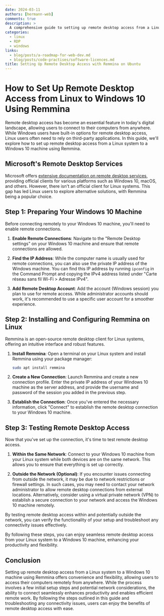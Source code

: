 ```yaml
---
date: 2024-03-11
authors: [hermann-web]
comments: true
description: >
  A comprehensive guide to setting up remote desktop access from a Linux system to a Windows 10 machine using Remmina.
categories:
  - linux
  - RDP
  - windows
links:
  - blog/posts/a-roadmap-for-web-dev.md
  - blog/posts/code-practises/software-licences.md
title: Setting Up Remote Desktop Access with Remmina on Ubuntu
---
```


# How to Set Up Remote Desktop Access from Linux to Windows 10 Using Remmina

Remote desktop access has become an essential feature in today's digital landscape, allowing users to connect to their computers from anywhere. While Windows users have built-in options for remote desktop access, Linux users often need to rely on third-party applications. In this guide, we'll explore how to set up remote desktop access from a Linux system to a Windows 10 machine using Remmina.

<!-- more -->

## Microsoft's Remote Desktop Services

Microsoft offers [extensive documentation on remote desktop services](https://learn.microsoft.com/en-us/windows-server/remote/remote-desktop-services/clients/remote-desktop-clients), providing official clients for various platforms such as Windows 10, macOS, and others. However, there isn't an official client for Linux systems. This gap has led Linux users to explore alternative solutions, with Remmina being a popular choice.

## Step 1: Preparing Your Windows 10 Machine

Before connecting remotely to your Windows 10 machine, you'll need to enable remote connections.

1. **Enable Remote Connections**: Navigate to the "Remote Desktop settings" on your Windows 10 machine and ensure that remote connections are allowed.

2. **Find the IP Address**: While the computer name is usually used for remote connections, you can also use the private IP address of the Windows machine. You can find this IP address by running `ipconfig` in the Command Prompt and copying the IPv4 address listed under "Carte réseau sans fil Wi-Fi > Adresse IPv4".

3. **Add Remote Desktop Account**: Add the account (Windows session) you plan to use for remote access. While administrator accounts should work, it's recommended to use a specific user account for a smoother experience.

## Step 2: Installing and Configuring Remmina on Linux

Remmina is an open-source remote desktop client for Linux systems, offering an intuitive interface and robust features.

1. **Install Remmina**: Open a terminal on your Linux system and install Remmina using your package manager:

   ```bash
   sudo apt install remmina
   ```

2. **Create a New Connection**: Launch Remmina and create a new connection profile. Enter the private IP address of your Windows 10 machine as the server address, and provide the username and password of the session you added in the previous step.

3. **Establish the Connection**: Once you've entered the necessary information, click "Connect" to establish the remote desktop connection to your Windows 10 machine.

## Step 3: Testing Remote Desktop Access

Now that you've set up the connection, it's time to test remote desktop access.

1. **Within the Same Network**: Connect to your Windows 10 machine from your Linux system while both devices are on the same network. This allows you to ensure that everything is set up correctly.

2. **Outside the Network (Optional)**: If you encounter issues connecting from outside the network, it may be due to network restrictions or firewall settings. In such cases, you may need to contact your network administrator to allow remote desktop connections from external locations. Alternatively, consider using a virtual private network (VPN) to establish a secure connection to your network and access the Windows 10 machine remotely.

By testing remote desktop access within and potentially outside the network, you can verify the functionality of your setup and troubleshoot any connectivity issues effectively.

By following these steps, you can enjoy seamless remote desktop access from your Linux system to a Windows 10 machine, enhancing your productivity and flexibility.

## Conclusion

Setting up remote desktop access from a Linux system to a Windows 10 machine using Remmina offers convenience and flexibility, allowing users to access their computers remotely from anywhere. While the process involves a few initial setup steps and potential network considerations, the ability to connect seamlessly enhances productivity and enables efficient remote work. By following the steps outlined in this guide and troubleshooting any connectivity issues, users can enjoy the benefits of remote desktop access with ease.
